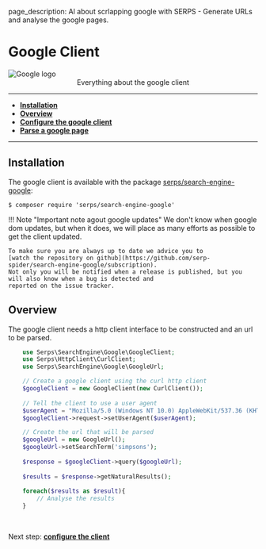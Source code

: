 page_description: Al about scrlapping google with SERPS - Generate URLs and analyse the google pages.

Google Client
=============

<img class="frameless-image" alt="Google logo" src="../../images/logo-google.png"/>

<center>Everything about the google client</center>

---


- [**Installation**](#installation)
- [**Overview**](#overview)
- [**Configure the google client**](google/client-configuration.md)
- [**Parse a google page**](google/parse-page.md)

---

Installation
------------

The google client is available with the package 
[serps/search-engine-google](https://packagist.org/packages/serps/search-engine-google): 

``$ composer require 'serps/search-engine-google'``


!!! Note "Important note agout google updates"
    We don't know when google dom updates, but when it does, we will place as many efforts as possible
    to get the client updated.
    
    To make sure you are always up to date we advice you to 
    [watch the repository on github](https://github.com/serp-spider/search-engine-google/subscription).
    Not only you will be notified when a release is published, but you will also know when a bug is detected and 
    reported on the issue tracker.

Overview
--------

The google client needs a http client interface to be constructed and an url to be parsed.

```php
    use Serps\SearchEngine\Google\GoogleClient;
    use Serps\HttpClient\CurlClient;
    use Serps\SearchEngine\Google\GoogleUrl;

    // Create a google client using the curl http client
    $googleClient = new GoogleClient(new CurlClient());
    
    // Tell the client to use a user agent
    $userAgent = "Mozilla/5.0 (Windows NT 10.0) AppleWebKit/537.36 (KHTML, like Gecko) Chrome/40.0.2214.93 Safari/537.36";
    $googleClient->request->setUserAgent($userAgent);

    // Create the url that will be parsed
    $googleUrl = new GoogleUrl();
    $googleUrl->setSearchTerm('simpsons');
    
    $response = $googleClient->query($googleUrl);
    
    $results = $response->getNaturalResults();
    
    foreach($results as $result){
        // Analyse the results
    }
```

<br/>

Next step: [**configure the client**](google/client-configuration.md)
